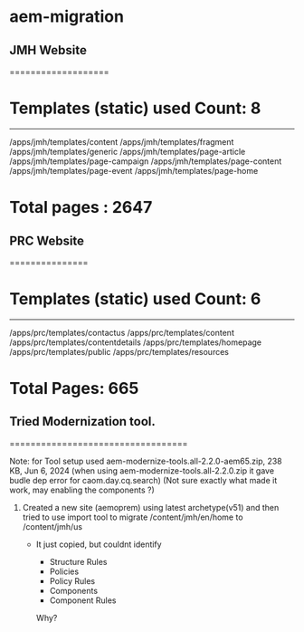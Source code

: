 # aem-migration


## JMH Website
===================

# Templates (static) used Count: 8
-------------------------------------
/apps/jmh/templates/content
/apps/jmh/templates/fragment
/apps/jmh/templates/generic
/apps/jmh/templates/page-article
/apps/jmh/templates/page-campaign
/apps/jmh/templates/page-content
/apps/jmh/templates/page-event
/apps/jmh/templates/page-home


# Total pages  : 2647

## PRC Website
===============

# Templates (static) used Count: 6
-------------------------------------
/apps/prc/templates/contactus
/apps/prc/templates/content
/apps/prc/templates/contentdetails
/apps/prc/templates/homepage
/apps/prc/templates/public
/apps/prc/templates/resources

# Total Pages: 665

## Tried Modernization tool.
==================================

Note: for Tool setup used
aem-modernize-tools.all-2.2.0-aem65.zip, 238 KB, Jun 6, 2024 (when using aem-modernize-tools.all-2.2.0.zip it gave budle dep error for caom.day.cq.search)
(Not sure exactly what made it work, may enabling the components ?)


1. Created a new site (aemoprem) using latest archetype(v51) and then tried to use import tool to migrate /content/jmh/en/home to /content/jmh/us
	* It just copied, but couldnt identify 
		* Structure Rules	
		* Policies	
		* Policy Rules	
		* Components	
		* Component Rules

		Why?
